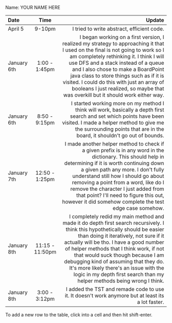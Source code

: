 Name: YOUR NAME HERE

| Date        |      Time       |                                                                                                                                                                                                                                                                                                                                                                                                                                                            Update |
|:------------|:---------------:|------------------------------------------------------------------------------------------------------------------------------------------------------------------------------------------------------------------------------------------------------------------------------------------------------------------------------------------------------------------------------------------------------------------------------------------------------------------:|
| April 5     |     9-10pm      |                                                                                                                                                                                                                                                                                                                                                                                                                        I tried to write abstract, efficient code. |
| January 6th |  1:00 - 1:45pm  |                           I began working on a first version, I realized my strategy to approaching it that I used on the final is not going to work so I am completely rethinking it. I think I will use DFS and a stack instead of a queue and I also chose to make a BoardPoint java class to store things such as if it is visited. I could do this with just an array of booleans I just realized, so maybe that was overkill but it should work either way. |
| January 6th |  8:50 - 9:15pm  |                                                                                                                                                                                                                      I started working more on my method I think will work, basically a depth first search and set which points have been visited. I made a helper method to give me the surrounding points that are in the board, it shouldn't go out of bounds. |
| January 7th | 12:50 - 1:25pm  |                                         I made another helper method to check if a given prefix is in any word in the dictionary. This should help in determining if it is worth continuing down a given path any more. I don't fully understand still how I should go about removing a point from a word, like do I remove the character I just added from that point? I'll need to figure this out, however it did somehow complete the test edge case somehow. |
| January 8th | 11:15 - 11:50pm | I completely redid my main method and made it do depth first search recursively. I think this hypothetically should be easier than doing it iteratively, not sure if it actually will be tho. I have a good number of helper methods that I think work, if not that would suck though because I am debugging kind of assuming that they do. It's more likely there's an issue with the logic in my depth first search than my helper methods being wrong I think. |
| January 8th |  3:00 - 3:12pm  |                                                                                                                                                                                                                                                                                                                                                                 I added the TST and remade code to use it. It doesn't work anymore but at least its a lot faster. |


To add a new row to the table, click into a cell and then hit shift-enter.